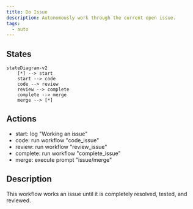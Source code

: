 ```yaml
---
title: Do Issue
description: Autonomously work through the current open issue.
tags:
  - auto
---
```


## States

```mermaid
stateDiagram-v2
    [*] --> start
    start --> code
    code --> review
    review --> complete
    complete --> merge
    merge --> [*]
```

## Actions

- start: log "Working an issue"
- code: run workflow "code_issue"
- review: run workflow "review_issue"
- complete: run workflow "complete_issue"
- merge: execute prompt "issue/merge"

## Description

This workflow works an issue until it is completely resolved, tested, and reviewed.
